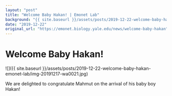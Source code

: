 ```yaml
---
layout: "post"
title: "Welcome Baby Hakan! | Emonet Lab"
background: "{{ site.baseurl }}/assets/posts/2019-12-22-welcome-baby-hakan-emonet-lab/img-20191217-wa0021.jpg"
date: "2019-12-22"
original_url: "https://emonet.biology.yale.edu/news/welcome-baby-hakan"
---
```

# Welcome Baby Hakan!

![]({{ site.baseurl }}/assets/posts/2019-12-22-welcome-baby-hakan-emonet-lab/img-20191217-wa0021.jpg)

We are delighted to congratulate Mahmut on the arrival of his baby boy Hakan!